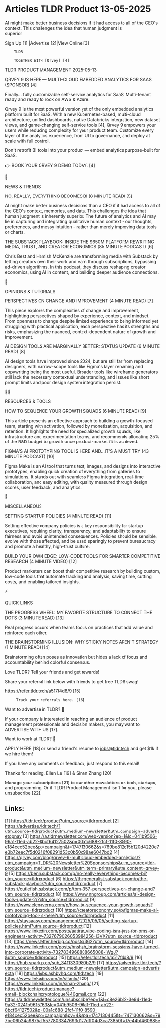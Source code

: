 # Articles TLDR Product 13-05-2025

AI might make better business decisions if it had access to all of the
CEO's context. This challenges the idea that human judgment is
superior ‌ ‌ ‌ ‌ ‌ ‌ ‌ ‌ ‌ ‌ ‌ ‌ ‌ ‌ ‌ ‌ ‌ ‌ ‌ ‌ ‌ ‌ ‌ ‌ ‌ ‌  ‌ ‌ ‌ ‌ ‌ ‌ ‌ ‌ ‌ ‌ ‌ ‌ ‌ ‌ ‌ ‌ ‌ ‌ ‌ ‌ ‌ ‌ ‌ ‌ ‌ ‌ 


 Sign Up [1] |Advertise [2]|View Online [3] 

		TLDR 

		TOGETHER WITH [Qrvey] [4]

TLDR PRODUCT MANAGEMENT 2025-05-13

 QRVEY 9 IS HERE — MULTI-CLOUD EMBEDDED ANALYTICS FOR SAAS (SPONSOR)
[4] 

 Finally… fully customizable self-service analytics for SaaS.
Multi-tenant ready and ready to rock on AWS & Azure. 

Qrvey 9 is the most powerful version yet of the only embedded
analytics platform built for SaaS. With a new Kubernetes-based,
multi-cloud architecture, unified dashboards, native Databricks
integration, new dataset views, and game-changing self-service tools
[4], Qrvey 9 empowers your users while reducing complexity for your
product team. Customize every layer of the analytics experience, from
UI to governance, and deploy at scale with full control.

Don't retrofit BI tools into your product — embed analytics
purpose-built for SaaS.

👉 BOOK YOUR QRVEY 9 DEMO TODAY. [4]

📱 

NEWS & TRENDS

 NO, REALLY, EVERYTHING BECOMES BI (8 MINUTE READ) [5] 

 AI might make better business decisions than a CEO if it had access
to all of the CEO's context, memories, and data. This challenges the
idea that human judgment is inherently superior. The future of
analytics and AI may lie in capturing and integrating qualitative
human context - our thoughts, preferences, and messy intuition -
rather than merely improving data tools or charts. 

 THE SUBSTACK PLAYBOOK: INSIDE THE $650M PLATFORM REWRITING MEDIA,
TRUST, AND CREATOR ECONOMICS (85 MINUTE PODCAST) [6] 

 Chris Best and Hamish McKenzie are transforming media with Substack
by letting creators own their work and earn through subscriptions,
bypassing ad-driven algorithms. In this podcast, they discuss
reshaping creator economics, using AI in content, and building deeper
audience connections. 

🚀 

OPINIONS & TUTORIALS

 PERSPECTIVES ON CHANGE AND IMPROVEMENT (4 MINUTE READ) [7] 

 This piece explores the complexities of change and improvement,
highlighting perspectives shaped by experience, context, and mindset.
From openness to change despite limited experience to being informed
yet struggling with practical application, each perspective has its
strengths and risks, emphasizing the nuanced, context-dependent nature
of growth and improvement. 

 AI DESIGN TOOLS ARE MARGINALLY BETTER: STATUS UPDATE (6 MINUTE READ)
[8] 

 AI design tools have improved since 2024, but are still far from
replacing designers, with narrow-scope tools like Figma's layer
renaming and copywriting being the most useful. Broader tools like
wireframe generators still lack the necessary contextual
understanding, and issues like short prompt limits and poor design
system integration persist. 

🧑‍💻 

RESOURCES & TOOLS

 HOW TO SEQUENCE YOUR GROWTH SQUADS (6 MINUTE READ) [9] 

 This article presents an effective approach to building a
growth-focused team, starting with activation, followed by
monetization, acquisition, and retention. It highlights the need for
specialized growth squads, like infrastructure and experimentation
teams, and recommends allocating 25% of the R&D budget to growth once
product-market fit is achieved. 

 FIGMA'S AI PROTOTYPING TOOL IS HERE AND...IT'S A MUST TRY (43 MINUTE
PODCAST) [10] 

 Figma Make is an AI tool that turns text, images, and designs into
interactive prototypes, enabling quick creation of everything from
galleries to simulations. It stands out with seamless Figma
integration, real-time collaboration, and easy editing, with quality
measured through design scores, user feedback, and analytics. 

🎁 

MISCELLANEOUS

 SETTING STARTUP POLICIES (4 MINUTE READ) [11] 

 Setting effective company policies is a key responsibility for
startup executives, requiring clarity, transparency, and adaptability
to ensure fairness and avoid unintended consequences. Policies should
be sensible, evolve with those affected, and be used sparingly to
prevent bureaucracy and promote a healthy, high-trust culture. 

 BUILD YOUR OWN EDGE: LOW-CODE TOOLS FOR SMARTER COMPETITIVE RESEARCH
(4 MINUTE VIDEO) [12] 

 Product marketers can boost their competitive research by building
custom, low-code tools that automate tracking and analysis, saving
time, cutting costs, and enabling tailored insights. 

⚡ 

QUICK LINKS

 THE PROGRESS WHEEL: MY FAVORITE STRUCTURE TO CONNECT THE DOTS (3
MINUTE READ) [13] 

 Real progress occurs when teams focus on practices that add value and
reinforce each other. 

 THE BRAINSTORMING ILLUSION: WHY STICKY NOTES AREN'T STRATEGY (1
MINUTE READ) [14] 

 Brainstorming often poses as innovation but hides a lack of focus and
accountability behind colorful consensus. 

Love TLDR? Tell your friends and get rewards!

 Share your referral link below with friends to get free TLDR swag! 

 https://refer.tldr.tech/a517f4d8/9 [15] 

		 Track your referrals here. [16] 

Want to advertise in TLDR? 📰

 If your company is interested in reaching an audience of product
management professionals and decision makers, you may want to
ADVERTISE WITH US [17]. 

Want to work at TLDR? 💼

 APPLY HERE [18] or send a friend's resume to jobs@tldr.tech and get
$1k if we hire them! 

 If you have any comments or feedback, just respond to this email! 

Thanks for reading, 
Ellen Le [19] & Sinan Zhang [20] 

 Manage your subscriptions [21] to our other newsletters on tech,
startups, and programming. Or if TLDR Product Management isn't for
you, please unsubscribe [22]. 

 

Links:
------
[1] https://tldr.tech/product?utm_source=tldrproduct
[2] https://advertise.tldr.tech/?utm_source=tldrproduct&utm_medium=newsletter&utm_campaign=advertisetopnav
[3] https://a.tldrnewsletter.com/web-version?ep=1&lc=041b9506-96a1-11ed-ab22-8bcf64127502&p=00a1c688-2fcf-11f0-8590-e184cec52bee&pt=campaign&t=1747130662&s=769be812c15b120d4220e7e3b72eec7f5d0246f08291d53c0b50c98ae6047bd2
[4] https://qrvey.com/blog/qrvey-9-multicloud-embedded-analytics/?utm_campaign=TLDR%20Newsletter%20Sponsorships&utm_source=tldr-product&utm_medium=newsletter&utm_term=primary&utm_content=qrvey-9
[5] https://benn.substack.com/p/no-really-everything-becomes-bi?utm_source=tldrproduct
[6] https://thegeneralist.substack.com/p/the-substack-playbook?utm_source=tldrproduct
[7] https://cutlefish.substack.com/p/tbm-357-perspectives-on-change-and?utm_source=tldrproduct
[8] https://www.nngroup.com/articles/ai-design-tools-update-2/?utm_source=tldrproduct
[9] https://www.elenaverna.com/p/how-to-sequence-your-growth-squads?utm_source=tldrproduct
[10] https://creatoreconomy.so/p/figmas-make-ai-prototyping-tool-is-here?utm_source=tldrproduct
[11] https://staysaasy.com/management/2025/05/05/setting-startup-policies.html?utm_source=tldrproduct
[12] https://www.linkedin.com/posts/aatirar_vibe-coding-isnt-just-for-pms-or-engineers-activity-7327679026053984256-I3VX?utm_source=tldrproduct
[13] https://newsletter.herbig.co/posts/362?utm_source=tldrproduct
[14] https://www.linkedin.com/posts/hnshah_brainstorm-sessions-have-turned-into-corporate-activity-7327834968808665088-lWgJ?&utm_source=tldrproduct
[15] https://refer.tldr.tech/a517f4d8/9
[16] https://hub.sparklp.co/sub_3411330980b2/9
[17] https://advertise.tldr.tech/?utm_source=tldrproduct&utm_medium=newsletter&utm_campaign=advertisecta
[18] https://jobs.ashbyhq.com/tldr.tech
[19] https://www.linkedin.com/in/ellenle/
[20] https://www.linkedin.com/in/sinan-zhang/
[21] https://tldr.tech/product/manage?email=blockchaincryptologue%40gmail.com
[22] https://a.tldrnewsletter.com/unsubscribe?ep=1&l=c8e26b12-3e94-11ed-9a32-0241b9615763&lc=041b9506-96a1-11ed-ab22-8bcf64127502&p=00a1c688-2fcf-11f0-8590-e184cec52bee&pt=campaign&pv=4&spa=1747130445&t=1747130662&s=797be06b24a9875af5577803347693d177dff04d3ca73850f7d7e44bf460885e